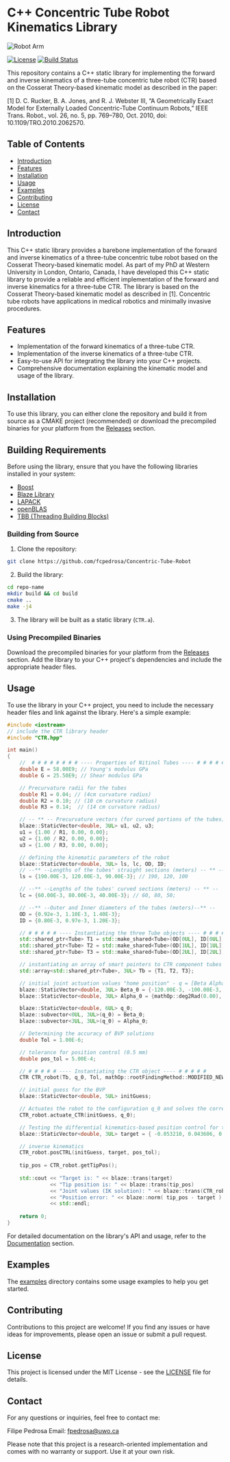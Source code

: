 # C++ Concentric Tube Robot Kinematics Library

![Robot Arm](https://drive.google.com/file/d/1JG_TEgWo15-uIoW0uRBfLdJjFkRGMBR6/view?usp=drive_link)

[![License](https://img.shields.io/badge/license-MIT-blue.svg)](https://github.com/fcpedrosa/Concentric-Tube-Robot/blob/main/LICENSE)
[![Build Status](https://travis-ci.com/yourusername/repo-name.svg?branch=main)](https://github.com/fcpedrosa/Concentric-Tube-Robot)

This repository contains a C++ static library for implementing the forward and inverse kinematics of a three-tube concentric tube robot (CTR) based on the Cosserat Theory-based kinematic model as described in the paper:

[1] D. C. Rucker, B. A. Jones, and R. J. Webster III, “A Geometrically Exact Model for Externally Loaded Concentric-Tube Continuum Robots,” IEEE Trans. Robot., vol. 26, no. 5, pp. 769–780, Oct. 2010, doi: 10.1109/TRO.2010.2062570.

## Table of Contents

- [Introduction](#introduction)
- [Features](#features)
- [Installation](#installation)
- [Usage](#usage)
- [Examples](#examples)
- [Contributing](#contributing)
- [License](#license)
- [Contact](#contact)

## Introduction

This C++ static library provides a barebone implementation of the forward and inverse kinematics of a three-tube concentric tube robot based on the Cosserat Theory-based kinematic model. As part of my PhD at Western University in London, Ontario, Canada, I have developed this C++ static library to provide a reliable and efficient implementation of the forward and inverse kinematics for a three-tube CTR. The library is based on the Cosserat Theory-based kinematic model as described in [1]. Concentric tube robots have applications in medical robotics and minimally invasive procedures.

## Features

- Implementation of the forward kinematics of a three-tube CTR.
- Implementation of the inverse kinematics of a three-tube CTR.
- Easy-to-use API for integrating the library into your C++ projects.
- Comprehensive documentation explaining the kinematic model and usage of the library.

## Installation

To use this library, you can either clone the repository and build it from source as a CMAKE project (recommended) or download the precompiled binaries for your platform from the [Releases](https://github.com/fcpedrosa/Concentric-Tube-Robot/releases) section.

## Building Requirements

Before using the library, ensure that you have the following libraries installed in your system:

* [Boost](https://www.boost.org/)
* [Blaze Library](https://bitbucket.org/blaze-lib/blaze/src/master/)
* [LAPACK](http://www.netlib.org/lapack/)
* [openBLAS](https://www.openblas.net/)
* [TBB (Threading Building Blocks)](https://www.threadingbuildingblocks.org/)

### Building from Source

1. Clone the repository:

```bash
git clone https://github.com/fcpedrosa/Concentric-Tube-Robot
```

2. Build the library:

```bash
cd repo-name
mkdir build && cd build
cmake ..
make -j4
```

3. The library will be built as a static library (`CTR.a`).

### Using Precompiled Binaries

Download the precompiled binaries for your platform from the [Releases](https://github.com/fcpedrosa/Concentric-Tube-Robot/releases) section. Add the library to your C++ project's dependencies and include the appropriate header files.

## Usage

To use the library in your C++ project, you need to include the necessary header files and link against the library. Here's a simple example:

```cpp
#include <iostream>
// include the CTR library header
#include "CTR.hpp"

int main()
{	
	//  # # # # # # # # ---- Properties of Nitinol Tubes ---- # # # # # # # #
	double E = 58.00E9; // Young's modulus GPa
	double G = 25.50E9; // Shear modulus GPa

	// Precurvature radii for the tubes
	double R1 = 0.04; // (4cm curvature radius)
	double R2 = 0.10; // (10 cm curvature radius)
	double R3 = 0.14;  // (14 cm curvature radius)

	// -- ** -- Precurvature vectors (for curved portions of the tubes) -- ** -- [u_x* u_y* 0]
	blaze::StaticVector<double, 3UL> u1, u2, u3;
	u1 = {1.00 / R1, 0.00, 0.00};
	u2 = {1.00 / R2, 0.00, 0.00};
	u3 = {1.00 / R3, 0.00, 0.00};

    // defining the kinematic parameters of the robot
	blaze::StaticVector<double, 3UL> ls, lc, OD, ID;
	// --** --Lengths of the tubes' straight sections (meters) -- ** --
	ls = {190.00E-3, 120.00E-3, 90.00E-3}; // 190, 120, 100

	// --** --Lengths of the tubes' curved sections (meters) -- ** --
	lc = {60.00E-3, 80.00E-3, 40.00E-3}; // 60, 80, 50;

	// --** --Outer and Inner diameters of the tubes (meters)--** --
	OD = {0.92e-3, 1.10E-3, 1.40E-3};
	ID = {0.80E-3, 0.97e-3, 1.20E-3};

	// # # # # # ---- Instantiating the three Tube objects ---- # # # # #
	std::shared_ptr<Tube> T1 = std::make_shared<Tube>(OD[0UL], ID[0UL], E, G, ls[0UL], lc[0UL], u1); // innermost tube
	std::shared_ptr<Tube> T2 = std::make_shared<Tube>(OD[1UL], ID[1UL], E, G, ls[1UL], lc[1UL], u2); // intermediate tube
	std::shared_ptr<Tube> T3 = std::make_shared<Tube>(OD[2UL], ID[2UL], E, G, ls[2UL], lc[2UL], u3); // outermost tube

	// instantiating an array of smart pointers to CTR component tubes
	std::array<std::shared_ptr<Tube>, 3UL> Tb = {T1, T2, T3};

	// initial joint actuation values "home position" - q = [Beta Alpha]
	blaze::StaticVector<double, 3UL> Beta_0 = {-120.00E-3, -100.00E-3, -80.00E-3}; // 130, 100, 50 | 130, 100, 
	blaze::StaticVector<double, 3UL> Alpha_0 = {mathOp::deg2Rad(0.00), mathOp::deg2Rad(0.00), mathOp::deg2Rad(0.00)};

	blaze::StaticVector<double, 6UL> q_0;
	blaze::subvector<0UL, 3UL>(q_0) = Beta_0;
	blaze::subvector<3UL, 3UL>(q_0) = Alpha_0;

	// Determining the accuracy of BVP solutions
	double Tol = 1.00E-6;

	// tolerance for position control (0.5 mm)
	double pos_tol = 5.00E-4;

	// # # # # # ---- Instantiating the CTR object ---- # # # # #
	CTR CTR_robot(Tb, q_0, Tol, mathOp::rootFindingMethod::MODIFIED_NEWTON_RAPHSON);

	// initial guess for the BVP
	blaze::StaticVector<double, 5UL> initGuess;

	// Actuates the robot to the configuration q_0 and solves the corresponding FK problem
	CTR_robot.actuate_CTR(initGuess, q_0);	

	// Testing the differential kinematics-based position control for the CTR
	blaze::StaticVector<double, 3UL> target = { -0.053210, 0.043606, 0.179527 }, tip_pos;

	// inverse kinematics
	CTR_robot.posCTRL(initGuess, target, pos_tol);
	
	tip_pos = CTR_robot.getTipPos();
	
	std::cout << "Target is: " << blaze::trans(target) 
			  << "Tip position is: " << blaze::trans(tip_pos) 
			  << "Joint values (IK solution): " << blaze::trans(CTR_robot.getConfiguration()) 
			  << "Position error: " << blaze::norm( tip_pos - target ) 
			  << std::endl;
	
	return 0;
}
```

For detailed documentation on the library's API and usage, refer to the [Documentation](https://github.com/fcpedrosa/Concentric-Tube-Robot/blob/main/docs/README.md) section.

## Examples

The [examples](https://github.com/fcpedrosa/Concentric-Tube-Robot/tree/main/examples) directory contains some usage examples to help you get started.

## Contributing

Contributions to this project are welcome! If you find any issues or have ideas for improvements, please open an issue or submit a pull request.

## License

This project is licensed under the MIT License - see the [LICENSE](https://github.com/fcpedrosa/Concentric-Tube-Robot/blob/main/LICENSE) file for details.

## Contact

For any questions or inquiries, feel free to contact me:

Filipe Pedrosa
Email: fpedrosa@uwo.ca

Please note that this project is a research-oriented implementation and comes with no warranty or support. Use it at your own risk.